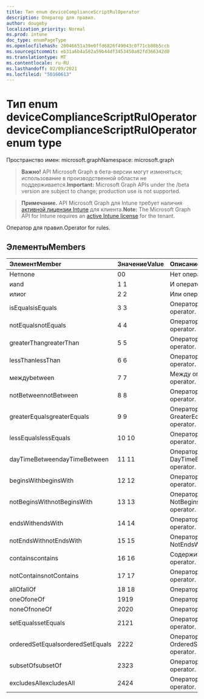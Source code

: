 ```yaml
---
title: Тип enum deviceComplianceScriptRulOperator
description: Оператор для правил.
author: dougeby
localization_priority: Normal
ms.prod: intune
doc_type: enumPageType
ms.openlocfilehash: 20046651a39e0ffd6826f49043c0f71cb80b5ccb
ms.sourcegitcommit: eb31a6b4a582a59b44df3453450a82fd366342d0
ms.translationtype: MT
ms.contentlocale: ru-RU
ms.lasthandoff: 02/09/2021
ms.locfileid: "50160613"
---
```

# <a name="devicecompliancescriptruloperator-enum-type"></a><span data-ttu-id="84322-103">Тип enum deviceComplianceScriptRulOperator</span><span class="sxs-lookup"><span data-stu-id="84322-103">deviceComplianceScriptRulOperator enum type</span></span>

<span data-ttu-id="84322-104">Пространство имен: microsoft.graph</span><span class="sxs-lookup"><span data-stu-id="84322-104">Namespace: microsoft.graph</span></span>

> <span data-ttu-id="84322-105">**Важно!** API Microsoft Graph в бета-версии могут изменяться; использование в производственной области не поддерживается.</span><span class="sxs-lookup"><span data-stu-id="84322-105">**Important:** Microsoft Graph APIs under the /beta version are subject to change; production use is not supported.</span></span>

> <span data-ttu-id="84322-106">**Примечание.** API Microsoft Graph для Intune требует наличия [активной лицензии Intune](https://go.microsoft.com/fwlink/?linkid=839381) для клиента.</span><span class="sxs-lookup"><span data-stu-id="84322-106">**Note:** The Microsoft Graph API for Intune requires an [active Intune license](https://go.microsoft.com/fwlink/?linkid=839381) for the tenant.</span></span>

<span data-ttu-id="84322-107">Оператор для правил.</span><span class="sxs-lookup"><span data-stu-id="84322-107">Operator for rules.</span></span>

## <a name="members"></a><span data-ttu-id="84322-108">Элементы</span><span class="sxs-lookup"><span data-stu-id="84322-108">Members</span></span>
|<span data-ttu-id="84322-109">Элемент</span><span class="sxs-lookup"><span data-stu-id="84322-109">Member</span></span>|<span data-ttu-id="84322-110">Значение</span><span class="sxs-lookup"><span data-stu-id="84322-110">Value</span></span>|<span data-ttu-id="84322-111">Описание</span><span class="sxs-lookup"><span data-stu-id="84322-111">Description</span></span>|
|:---|:---|:---|
|<span data-ttu-id="84322-112">Нет</span><span class="sxs-lookup"><span data-stu-id="84322-112">none</span></span>|<span data-ttu-id="84322-113">0</span><span class="sxs-lookup"><span data-stu-id="84322-113">0</span></span>|<span data-ttu-id="84322-114">Нет оператора.</span><span class="sxs-lookup"><span data-stu-id="84322-114">None operator.</span></span>|
|<span data-ttu-id="84322-115">и</span><span class="sxs-lookup"><span data-stu-id="84322-115">and</span></span>|<span data-ttu-id="84322-116">1 </span><span class="sxs-lookup"><span data-stu-id="84322-116">1</span></span>|<span data-ttu-id="84322-117">И оператор.</span><span class="sxs-lookup"><span data-stu-id="84322-117">And operator.</span></span>|
|<span data-ttu-id="84322-118">или</span><span class="sxs-lookup"><span data-stu-id="84322-118">or</span></span>|<span data-ttu-id="84322-119">2 </span><span class="sxs-lookup"><span data-stu-id="84322-119">2</span></span>|<span data-ttu-id="84322-120">Или оператор.</span><span class="sxs-lookup"><span data-stu-id="84322-120">Or operator.</span></span>|
|<span data-ttu-id="84322-121">isEquals</span><span class="sxs-lookup"><span data-stu-id="84322-121">isEquals</span></span>|<span data-ttu-id="84322-122">3 </span><span class="sxs-lookup"><span data-stu-id="84322-122">3</span></span>|<span data-ttu-id="84322-123">Оператор IsEquals.</span><span class="sxs-lookup"><span data-stu-id="84322-123">IsEquals operator.</span></span>|
|<span data-ttu-id="84322-124">notEquals</span><span class="sxs-lookup"><span data-stu-id="84322-124">notEquals</span></span>|<span data-ttu-id="84322-125">4 </span><span class="sxs-lookup"><span data-stu-id="84322-125">4</span></span>|<span data-ttu-id="84322-126">Оператор NotEquals.</span><span class="sxs-lookup"><span data-stu-id="84322-126">NotEquals operator.</span></span>|
|<span data-ttu-id="84322-127">greaterThan</span><span class="sxs-lookup"><span data-stu-id="84322-127">greaterThan</span></span>|<span data-ttu-id="84322-128">5 </span><span class="sxs-lookup"><span data-stu-id="84322-128">5</span></span>|<span data-ttu-id="84322-129">Оператор GreaterThan.</span><span class="sxs-lookup"><span data-stu-id="84322-129">GreaterThan operator.</span></span>|
|<span data-ttu-id="84322-130">lessThan</span><span class="sxs-lookup"><span data-stu-id="84322-130">lessThan</span></span>|<span data-ttu-id="84322-131">6 </span><span class="sxs-lookup"><span data-stu-id="84322-131">6</span></span>|<span data-ttu-id="84322-132">Оператор LessThan.</span><span class="sxs-lookup"><span data-stu-id="84322-132">LessThan operator.</span></span>|
|<span data-ttu-id="84322-133">между</span><span class="sxs-lookup"><span data-stu-id="84322-133">between</span></span>|<span data-ttu-id="84322-134">7 </span><span class="sxs-lookup"><span data-stu-id="84322-134">7</span></span>|<span data-ttu-id="84322-135">Между операторами.</span><span class="sxs-lookup"><span data-stu-id="84322-135">Between operator.</span></span>|
|<span data-ttu-id="84322-136">notBetween</span><span class="sxs-lookup"><span data-stu-id="84322-136">notBetween</span></span>|<span data-ttu-id="84322-137">8 </span><span class="sxs-lookup"><span data-stu-id="84322-137">8</span></span>|<span data-ttu-id="84322-138">Оператор NotBetween.</span><span class="sxs-lookup"><span data-stu-id="84322-138">NotBetween operator.</span></span>|
|<span data-ttu-id="84322-139">greaterEquals</span><span class="sxs-lookup"><span data-stu-id="84322-139">greaterEquals</span></span>|<span data-ttu-id="84322-140">9 </span><span class="sxs-lookup"><span data-stu-id="84322-140">9</span></span>|<span data-ttu-id="84322-141">Оператор GreaterEquals.</span><span class="sxs-lookup"><span data-stu-id="84322-141">GreaterEquals operator.</span></span>|
|<span data-ttu-id="84322-142">lessEquals</span><span class="sxs-lookup"><span data-stu-id="84322-142">lessEquals</span></span>|<span data-ttu-id="84322-143">10 </span><span class="sxs-lookup"><span data-stu-id="84322-143">10</span></span>|<span data-ttu-id="84322-144">Оператор LessEquals.</span><span class="sxs-lookup"><span data-stu-id="84322-144">LessEquals operator.</span></span>|
|<span data-ttu-id="84322-145">dayTimeBetween</span><span class="sxs-lookup"><span data-stu-id="84322-145">dayTimeBetween</span></span>|<span data-ttu-id="84322-146">11 </span><span class="sxs-lookup"><span data-stu-id="84322-146">11</span></span>|<span data-ttu-id="84322-147">Оператор DayTimeBetween.</span><span class="sxs-lookup"><span data-stu-id="84322-147">DayTimeBetween operator.</span></span>|
|<span data-ttu-id="84322-148">beginsWith</span><span class="sxs-lookup"><span data-stu-id="84322-148">beginsWith</span></span>|<span data-ttu-id="84322-149">12 </span><span class="sxs-lookup"><span data-stu-id="84322-149">12</span></span>|<span data-ttu-id="84322-150">Оператор BeginsWith.</span><span class="sxs-lookup"><span data-stu-id="84322-150">BeginsWith operator.</span></span>|
|<span data-ttu-id="84322-151">notBeginsWith</span><span class="sxs-lookup"><span data-stu-id="84322-151">notBeginsWith</span></span>|<span data-ttu-id="84322-152">13 </span><span class="sxs-lookup"><span data-stu-id="84322-152">13</span></span>|<span data-ttu-id="84322-153">Оператор NotBeginsWith.</span><span class="sxs-lookup"><span data-stu-id="84322-153">NotBeginsWith operator.</span></span>|
|<span data-ttu-id="84322-154">endsWith</span><span class="sxs-lookup"><span data-stu-id="84322-154">endsWith</span></span>|<span data-ttu-id="84322-155">14 </span><span class="sxs-lookup"><span data-stu-id="84322-155">14</span></span>|<span data-ttu-id="84322-156">Оператор EndsWith.</span><span class="sxs-lookup"><span data-stu-id="84322-156">EndsWith operator.</span></span>|
|<span data-ttu-id="84322-157">notEndsWith</span><span class="sxs-lookup"><span data-stu-id="84322-157">notEndsWith</span></span>|<span data-ttu-id="84322-158">15 </span><span class="sxs-lookup"><span data-stu-id="84322-158">15</span></span>|<span data-ttu-id="84322-159">Оператор NotEndsWith.</span><span class="sxs-lookup"><span data-stu-id="84322-159">NotEndsWith operator.</span></span>|
|<span data-ttu-id="84322-160">contains</span><span class="sxs-lookup"><span data-stu-id="84322-160">contains</span></span>|<span data-ttu-id="84322-161">16 </span><span class="sxs-lookup"><span data-stu-id="84322-161">16</span></span>|<span data-ttu-id="84322-162">Содержит оператор.</span><span class="sxs-lookup"><span data-stu-id="84322-162">Contains operator.</span></span>|
|<span data-ttu-id="84322-163">notContains</span><span class="sxs-lookup"><span data-stu-id="84322-163">notContains</span></span>|<span data-ttu-id="84322-164">17 </span><span class="sxs-lookup"><span data-stu-id="84322-164">17</span></span>|<span data-ttu-id="84322-165">Оператор NotContains.</span><span class="sxs-lookup"><span data-stu-id="84322-165">NotContains operator.</span></span>|
|<span data-ttu-id="84322-166">allOf</span><span class="sxs-lookup"><span data-stu-id="84322-166">allOf</span></span>|<span data-ttu-id="84322-167">18 </span><span class="sxs-lookup"><span data-stu-id="84322-167">18</span></span>|<span data-ttu-id="84322-168">Оператор AllOf.</span><span class="sxs-lookup"><span data-stu-id="84322-168">AllOf operator.</span></span>|
|<span data-ttu-id="84322-169">oneOf</span><span class="sxs-lookup"><span data-stu-id="84322-169">oneOf</span></span>|<span data-ttu-id="84322-170">19</span><span class="sxs-lookup"><span data-stu-id="84322-170">19</span></span>|<span data-ttu-id="84322-171">Оператор OneOf.</span><span class="sxs-lookup"><span data-stu-id="84322-171">OneOf operator.</span></span>|
|<span data-ttu-id="84322-172">noneOf</span><span class="sxs-lookup"><span data-stu-id="84322-172">noneOf</span></span>|<span data-ttu-id="84322-173">20</span><span class="sxs-lookup"><span data-stu-id="84322-173">20</span></span>|<span data-ttu-id="84322-174">Оператор NoneOf.</span><span class="sxs-lookup"><span data-stu-id="84322-174">NoneOf operator.</span></span>|
|<span data-ttu-id="84322-175">setEquals</span><span class="sxs-lookup"><span data-stu-id="84322-175">setEquals</span></span>|<span data-ttu-id="84322-176">21</span><span class="sxs-lookup"><span data-stu-id="84322-176">21</span></span>|<span data-ttu-id="84322-177">Оператор SetEquals.</span><span class="sxs-lookup"><span data-stu-id="84322-177">SetEquals operator.</span></span>|
|<span data-ttu-id="84322-178">orderedSetEquals</span><span class="sxs-lookup"><span data-stu-id="84322-178">orderedSetEquals</span></span>|<span data-ttu-id="84322-179">22</span><span class="sxs-lookup"><span data-stu-id="84322-179">22</span></span>|<span data-ttu-id="84322-180">Оператор OrderedSetEquals.</span><span class="sxs-lookup"><span data-stu-id="84322-180">OrderedSetEquals operator.</span></span>|
|<span data-ttu-id="84322-181">subsetOf</span><span class="sxs-lookup"><span data-stu-id="84322-181">subsetOf</span></span>|<span data-ttu-id="84322-182">23</span><span class="sxs-lookup"><span data-stu-id="84322-182">23</span></span>|<span data-ttu-id="84322-183">Оператор SubsetOf.</span><span class="sxs-lookup"><span data-stu-id="84322-183">SubsetOf operator.</span></span>|
|<span data-ttu-id="84322-184">excludesAll</span><span class="sxs-lookup"><span data-stu-id="84322-184">excludesAll</span></span>|<span data-ttu-id="84322-185">24</span><span class="sxs-lookup"><span data-stu-id="84322-185">24</span></span>|<span data-ttu-id="84322-186">Оператор ExcludesAll.</span><span class="sxs-lookup"><span data-stu-id="84322-186">ExcludesAll operator.</span></span>|




